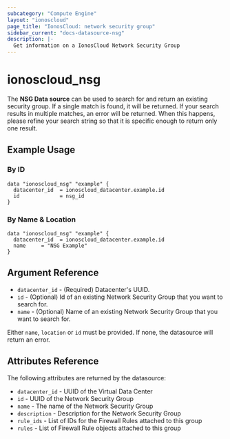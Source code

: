 ```yaml
---
subcategory: "Compute Engine"
layout: "ionoscloud"
page_title: "IonosCloud: network security group"
sidebar_current: "docs-datasource-nsg"
description: |-
  Get information on a IonosCloud Network Security Group
---
```


# ionoscloud_nsg

The **NSG Data source** can be used to search for and return an existing security group.
If a single match is found, it will be returned. If your search results in multiple matches, an error will be returned.
When this happens, please refine your search string so that it is specific enough to return only one result.

## Example Usage

### By ID
```hcl
data "ionoscloud_nsg" "example" {
  datacenter_id  = ionoscloud_datacenter.example.id
  id             = nsg_id
}
```

### By Name & Location
```hcl
data "ionoscloud_nsg" "example" {
  datacenter_id  = ionoscloud_datacenter.example.id
  name     = "NSG Example"
}
```

## Argument Reference

* `datacenter_id` - (Required) Datacenter's UUID.
* `id` - (Optional) Id of an existing Network Security Group that you want to search for.
* `name` - (Optional) Name of an existing Network Security Group that you want to search for.

Either `name`, `location` or `id` must be provided. If none, the datasource will return an error.

## Attributes Reference

The following attributes are returned by the datasource:

* `datacenter_id` - UUID of the Virtual Data Center
* `id` - UUID of the Network Security Group
* `name` - The name of the Network Security Group
* `description` - Description for the Network Security Group
* `rule_ids` - List of IDs for the Firewall Rules attached to this group
* `rules` - List of Firewall Rule objects attached to this group
